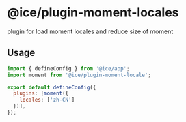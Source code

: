 # @ice/plugin-moment-locales

plugin for load moment locales and reduce size of moment

## Usage

```js
import { defineConfig } from '@ice/app';
import moment from '@ice/plugin-moment-locale';

export default defineConfig({
  plugins: [moment({
    locales: ['zh-CN']
  })],
});
```